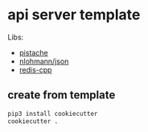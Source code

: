 # api server template

Libs:
- [pistache](https://github.com/oktal/pistache.git)
- [nlohmann/json](https://github.com/nlohmann/json.git)
- [redis-cpp](https://github.com/tdv/redis-cpp.git)

## create from template
```bash
pip3 install cookiecutter
cookiecutter .
```